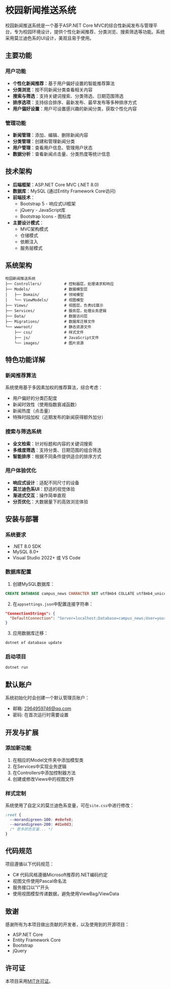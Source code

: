 # 校园新闻推送系统

校园新闻推送系统是一个基于ASP.NET Core MVC的综合性新闻发布与管理平台，专为校园环境设计，提供个性化新闻推荐、分类浏览、搜索筛选等功能。系统采用莫兰迪色系的UI设计，美观且易于使用。

## 主要功能

### 用户功能
- **个性化新闻推荐**：基于用户偏好设置的智能推荐算法
- **分类浏览**：按不同新闻分类查看相关内容
- **搜索与筛选**：支持关键词搜索、分类筛选、日期范围筛选
- **排序选项**：支持综合排序、最新发布、最早发布等多种排序方式
- **用户偏好设置**：用户可设置感兴趣的新闻分类，获取个性化内容

### 管理功能
- **新闻管理**：添加、编辑、删除新闻内容
- **分类管理**：创建和管理新闻分类
- **用户管理**：查看用户信息、管理用户状态
- **数据分析**：查看新闻点击量、分类热度等统计信息

## 技术架构

- **后端框架**：ASP.NET Core MVC (.NET 8.0)
- **数据库**：MySQL (通过Entity Framework Core访问)
- **前端技术**：
  - Bootstrap 5 - 响应式UI框架
  - jQuery - JavaScript库
  - Bootstrap Icons - 图标库
- **主要设计模式**：
  - MVC架构模式
  - 仓储模式
  - 依赖注入
  - 服务层模式

## 系统架构

```
校园新闻推送系统
├── Controllers/          # 控制器层，处理请求和响应
├── Models/               # 数据模型层
│   ├── Domain/           # 领域模型
│   └── ViewModels/       # 视图模型
├── Views/                # 视图层，负责UI展示
├── Services/             # 服务层，处理业务逻辑
├── Data/                 # 数据访问层
├── Migrations/           # 数据库迁移文件
└── wwwroot/              # 静态资源文件
    ├── css/              # 样式文件
    ├── js/               # JavaScript文件
    └── images/           # 图片资源
```

## 特色功能详解

### 新闻推荐算法

系统使用基于多因素加权的推荐算法，综合考虑：
- 用户偏好的分类匹配度
- 新闻时效性（使用指数衰减函数）
- 新闻热度（点击量）
- 特殊时段加权（近期发布的新闻获得额外加分）

### 搜索与筛选系统

- **全文检索**：针对标题和内容的关键词搜索
- **多维度筛选**：支持分类、日期范围的组合筛选
- **智能排序**：根据不同条件提供适合的排序方式

### 用户体验优化

- **响应式设计**：适配不同尺寸的设备
- **莫兰迪色系UI**：舒适的视觉体验
- **渐进式交互**：操作简单直观
- **分页优化**：大数据量下的高效浏览体验

## 安装与部署

### 系统要求
- .NET 8.0 SDK
- MySQL 8.0+
- Visual Studio 2022+ 或 VS Code

### 数据库配置
1. 创建MySQL数据库：
```sql
CREATE DATABASE campus_news CHARACTER SET utf8mb4 COLLATE utf8mb4_unicode_ci;
```

2. 在`appsettings.json`中配置连接字符串：
```json
"ConnectionStrings": {
  "DefaultConnection": "Server=localhost;Database=campus_news;User=your_user;Password=your_password;"
}
```

3. 应用数据库迁移：
```bash
dotnet ef database update
```

### 启动项目
```bash
dotnet run
```

## 默认账户

系统初始化时会创建一个默认管理员账户：
- 邮箱: 2964959746@qq.com
- 密码: 在首次运行时需要设置

## 开发与扩展

### 添加新功能
1. 在相应的Model文件夹中添加模型类
2. 在Services中实现业务逻辑
3. 在Controllers中添加控制器方法
4. 创建或修改Views中的视图文件

### 样式定制
系统使用了自定义的莫兰迪色系变量，可在`site.css`中进行修改：
```css
:root {
  --morandigreen-100: #e8efe8;
  --morandigreen-200: #d1e0d3;
  /* 更多颜色变量... */
}
```

## 代码规范

项目遵循以下代码规范：
- C# 代码风格遵循Microsoft推荐的.NET编码约定
- 视图文件使用Pascal命名法
- 服务接口以"I"开头
- 使用视图模型传递数据，避免使用ViewBag/ViewData

## 致谢

感谢所有为本项目做出贡献的开发者，以及使用到的开源项目：
- ASP.NET Core
- Entity Framework Core
- Bootstrap
- jQuery

## 许可证

本项目采用[MIT许可证](LICENSE)。 